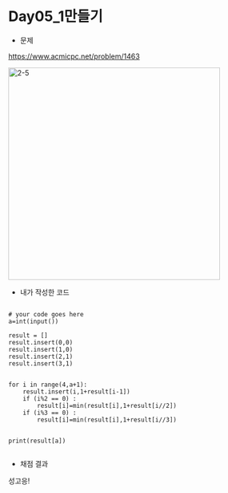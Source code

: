 # **Day05_1만들기**

* 문제

https://www.acmicpc.net/problem/1463

<img width="423" alt="2-5" src="https://user-images.githubusercontent.com/29175001/51533568-9d98d280-1e86-11e9-92f5-91fc4a6c4555.png">

  

* 내가 작성한 코드
```Python3

# your code goes here
a=int(input())

result = []
result.insert(0,0)
result.insert(1,0)
result.insert(2,1)
result.insert(3,1)


for i in range(4,a+1):
	result.insert(i,1+result[i-1])
	if (i%2 == 0) :
		result[i]=min(result[i],1+result[i//2])
	if (i%3 == 0) :
		result[i]=min(result[i],1+result[i//3])

		
print(result[a])
        
```


* 채점 결과

성고응!  
  
  


